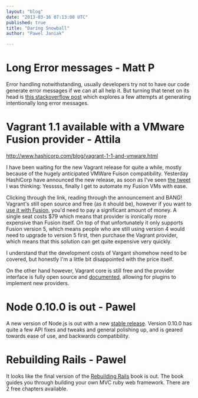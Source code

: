 ```yaml
---
layout: "blog"
date: "2013-03-16 07:13:00 UTC"
published: true
title: "Daring Snowball"
author: "Pawel Janiak"

---
```


Long Error messages - Matt P == Error handling notwithstanding, usually developers try not to have our code generate error messages if we can at all help it. But turning that tenet on its head is [this stackoverflow post](http://codegolf.stackexchange.com/questions/1956/generate-the-longest-error-message-in-c) which explores a few attempts at generating intentionally long error messages.

Vagrant 1.1 available with a VMware Fusion provider - Attila == http://www.hashicorp.com/blog/vagrant-1-1-and-vmware.html

I have been waiting for the new Vagrant release for quite a while, mostly because of the hugely anticipated VMWare Fuison compatibility. Yesterday HashiCorp have announced the new release, as soon as I've seen [the tweet](https://twitter.com/hashicorp/status/312235310564114434) I was thinking: Yesssss, finally I get to automate my Fusion VMs with ease.

Clicking through the link, reading through the announcement and BANG! Vagrant's still open source and free (as it should be), however if you want to [use it with Fusion](http://www.vagrantup.com/vmware), you'd need to pay a significant amount of money. A single seat costs $79 which means that provider is ironically more expensive than Fusion itself. On top of that unfortunately it only supports Fusion version 5, which means people who are still using version 4 would need to upgrade to version 5 first, then purchase the Vagrant provider, which means that this solution can get quite expensive very quickly.

I understand that the development costs of Vargant shomehow need to be covered, but honestly I'm a little bit disappointed with the price itself.

On the other hand however, Vagrant core is still free and the provider interface is fully open source and [documented](http://docs.vagrantup.com/v2/plugins/providers.html), allowing for plugins to implement new providers.

 Node 0.10.0 is out - Pawel ==

A new version of Node.js is out with a new [stable release](http://blog.nodejs.org/2013/03/11/node-v0-10-0-stable). Version 0.10.0 has quite a few API fixes and tweaks and general polishing up, and is geared towards ease of use, and backwards compatibility. 

Rebuilding Rails - Pawel == It looks like the final version of the [Rebuilding Rails](http://rebuilding-rails.com/) book is out. The book guides you through building your own MVC ruby web framework. There are 2 free chapters available.


